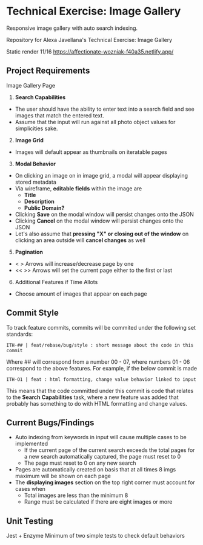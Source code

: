 # Technical Exercise: Image Gallery
Responsive image gallery with auto search indexing.

Repository for Alexa Javellana's Technical Exercise: Image Gallery

Static render 11/16 https://affectionate-wozniak-f40a35.netlify.app/

## Project Requirements

Image Gallery Page
1) **Search Capabilities**
  - The user should have the ability to enter text into a search field and see images that match the entered text.
  - Assume that the input will run against all photo object values for simplicities sake. 
2) **Image Grid**
  - Images will default appear as thumbnails on iteratable pages
3) **Modal Behavior**
  - On clicking an image on in image grid, a modal will appear displaying stored metadata 
  - Via wireframe, **editable fields** within the image are 
    - **Title**
    - **Description**
    - **Public Domain?** 
  - Clicking **Save** on the modal window will persist changes onto the JSON
  - Clicking **Cancel** on the modal window will persist changes onto the JSON 
  - Let's also assume that **pressing "X" or closing out of the window** on clicking an area outside will **cancel changes** as well 
5) **Pagination**
  - < > Arrows will increase/decrease page by one 
  - << >> Arrows will set the current page either to the first or last 

6) Additional Features if Time Allots 
  - Choose amount of images that appear on each page 
 
## Commit Style
To track feature commits, commits will be commited under the following set standards:
```
ITH-## | feat/rebase/bug/style : short message about the code in this commit 
```

Where ## will correspond from a number 00 - 07, where numbers 01 - 06 correspond to the above features. For example, if the below commit is made
```
ITH-O1 | feat : html formatting, change value behavior linked to input 
```
This means that the code committed under this commit is code that relates to the **Search Capabilities** task, where a new feature was added that probably has something to do with HTML formatting and change values. 

## Current Bugs/Findings 
- Auto indexing from keywords in input will cause multiple cases to be implemented
  - If the current page of the current search exceeds the total pages for a new search automatically captured, the page must reset to 0 
  - The page must reset to 0 on any new search 
- Pages are automatically created on basis that at all times 8 imgs maximum will be shown on each page
- The **displaying images** section on the top right corner must account for cases when
  - Total images are less than the minimum 8 
  - Range must be calculated if there are eight images or more 

## Unit Testing
Jest + Enzyme 
Minimum of two simple tests to check default behaviors
